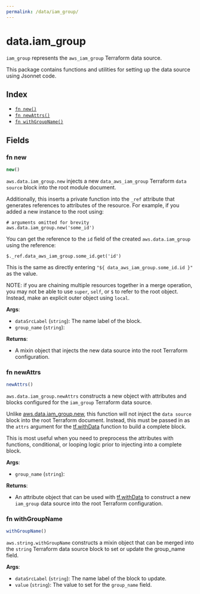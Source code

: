 ```yaml
---
permalink: /data/iam_group/
---
```


# data.iam_group

`iam_group` represents the `aws_iam_group` Terraform data source.



This package contains functions and utilities for setting up the data source using Jsonnet code.


## Index

* [`fn new()`](#fn-new)
* [`fn newAttrs()`](#fn-newattrs)
* [`fn withGroupName()`](#fn-withgroupname)

## Fields

### fn new

```ts
new()
```


`aws.data.iam_group.new` injects a new `data_aws_iam_group` Terraform `data source`
block into the root module document.

Additionally, this inserts a private function into the `_ref` attribute that generates references to attributes of the
resource. For example, if you added a new instance to the root using:

    # arguments omitted for brevity
    aws.data.iam_group.new('some_id')

You can get the reference to the `id` field of the created `aws.data.iam_group` using the reference:

    $._ref.data_aws_iam_group.some_id.get('id')

This is the same as directly entering `"${ data_aws_iam_group.some_id.id }"` as the value.

NOTE: if you are chaining multiple resources together in a merge operation, you may not be able to use `super`, `self`,
or `$` to refer to the root object. Instead, make an explicit outer object using `local`.

**Args**:
  - `dataSrcLabel` (`string`): The name label of the block.
  - `group_name` (`string`): 

**Returns**:
- A mixin object that injects the new data source into the root Terraform configuration.


### fn newAttrs

```ts
newAttrs()
```


`aws.data.iam_group.newAttrs` constructs a new object with attributes and blocks configured for the `iam_group`
Terraform data source.

Unlike [aws.data.iam_group.new](#fn-iam_groupnew), this function will not inject the `data source`
block into the root Terraform document. Instead, this must be passed in as the `attrs` argument for the
[tf.withData](https://github.com/tf-libsonnet/core/tree/main/docs#fn-withdata) function to build a complete block.

This is most useful when you need to preprocess the attributes with functions, conditional, or looping logic prior to
injecting into a complete block.

**Args**:
  - `group_name` (`string`): 

**Returns**:
  - An attribute object that can be used with [tf.withData](https://github.com/tf-libsonnet/core/tree/main/docs#fn-withdata) to construct a new `iam_group` data source into the root Terraform configuration.


### fn withGroupName

```ts
withGroupName()
```

`aws.string.withGroupName` constructs a mixin object that can be merged into the `string`
Terraform data source block to set or update the group_name field.



**Args**:
  - `dataSrcLabel` (`string`): The name label of the block to update.
  - `value` (`string`): The value to set for the `group_name` field.
